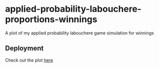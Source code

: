 # applied-probability-labouchere-proportions-winnings
A plot of my applied probability labouchere game simulation for winnings


## Deployment
Check out the plot [here](https://chuset21.github.io/applied-probability-labouchere-proportions-winnings/)
